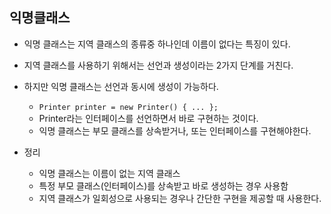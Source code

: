 

## 익명클래스

- 익명 클래스는 지역 클래스의 종류중 하나인데 이름이 없다는 특징이 있다.
- 지역 클래스를 사용하기 위해서는 선언과 생성이라는 2가지 단계를 거친다.
- 하지만 익명 클래스는 선언과 동시에 생성이 가능하다.
	- `Printer printer = new Printer() { ... };`
	- Printer라는 인터페이스를 선언하면서 바로 구현하는 것이다.
	- 익명 클래스는 부모 클래스를 상속받거나, 또는 인터페이스를 구현해야한다.

- 정리
	- 익명 클래스는 이름이 없는 지역 클래스
	- 특정 부모 클래스(인터페이스)를 상속받고 바로 생성하는 경우 사용함
	- 지역 클래스가 일회성으로 사용되는 경우나 간단한 구현을 제공할 때 사용한다. 
